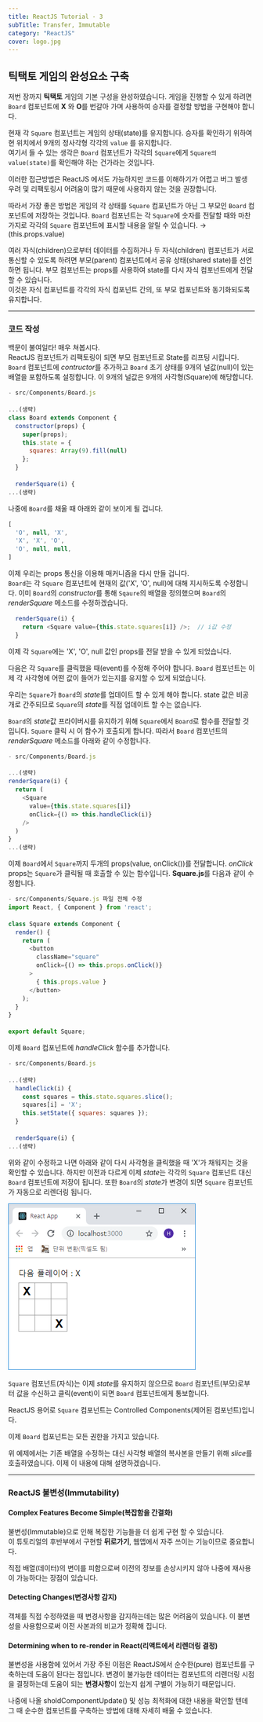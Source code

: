 ```yaml
---
title: ReactJS Tutorial - 3
subTitle: Transfer, Immutable
category: "ReactJS"
cover: logo.jpg
---
```


## 틱택토 게임의 완성요소 구축
저번 장까지 **틱택토** 게임의 기본 구성을 완성하였습니다. 게임을 진행할 수 있게 하려면
`Board` 컴포넌트에 **X** 와 **O**를 번갈아 가며 사용하여 승자를 결정할 방법을 구현해야
합니다.

현재 각 `Square` 컴포넌트는 게임의 상태(state)를 유지합니다. 승자를 확인하기 위하여 현 위치에서
9개의 정사각형 각각의 `value` 를 유지합니다.  
여기서 들 수 있는 생각은 `Board` 컴포넌트가 각각의 `Square`에게 `Square의 value(state)`를 확인해야
하는 건가라는 것입니다.  

이러한 접근방법은 ReactJS 에서도 가능하지만 코드를 이해하기가 어렵고 버그 발생 우려 및 리팩토링시
어려움이 많기 때문에 사용하지 않는 것을 권장합니다.

따라서 가장 좋은 방법은 게임의 각 상태를 `Square` 컴포넌트가 아닌 그 부모인 `Board` 컴포넌트에
저장하는 것입니다. `Board` 컴포넌트는 각 `Square`에 숫자를 전달할 때와 마찬가지로 각각의 `Square`
컴포넌트에 표시할 내용을 알릴 수 있습니다. → (this.props.value)

여러 자식(children)으로부터 데이터를 수집하거나 두 자식(children) 컴포넌트가 서로 통신할 수 있도록
하려면 부모(parent) 컴포넌트에서 공유 상태(shared state)를 선언하면 됩니다. 부모 컴포넌트는 props를
사용하여 state를 다시 자식 컴포넌트에게 전달할 수 있습니다.  
이것은 자식 컴포넌트를 각각의 자식 컴포넌트 간의, 또 부모 컴포넌트와 동기화되도록 유지합니다.

***

### 코드 작성
백문이 불여일타! 매우 쳐봅시다.  
ReactJS 컴포넌트가 리팩토링이 되면 부모 컴포넌트로 State를 리프팅 시킵니다.
`Board` 컴포넌트에 *contructor*를 추가하고 `Board` 초기 상태를 9개의 널값(null)이 있는 배열을
포함하도록 설정합니다. 이 9개의 널값은 9개의 사각형(Square)에 해당합니다.

```js
- src/Components/Board.js

...(생략)
class Board extends Component {
  constructor(props) {
    super(props);
    this.state = {
      squares: Array(9).fill(null)
    };
  }

  renderSquare(i) {
...(생략)
```
나중에 `Board`를 채울 때 아래와 같이 보이게 될 겁니다.

```js
[
  'O', null, 'X',
  'X', 'X', 'O',
  'O', null, null,
]
```
이제 우리는 props 통신을 이용해 매커니즘을 다시 만들 겁니다.  
`Board`는 각 `Square` 컴포넌트에 현재의 값('X', 'O', null)에 대해 지시하도록 수정합니다.
이미 `Board`의 *constructor*를 통해 `Sqaure`의 배열을 정의했으며 `Board`의 *renderSquare*
메소드를 수정하겠습니다.

```js
  renderSquare(i) {
    return <Square value={this.state.squares[i]} />;  // i값 수정
  }
```

이제 각 `Square`에는 'X', 'O', null 값인 props를 전달 받을 수 있게 되었습니다.

다음은 각 `Square`를 클릭했을 때(event)를 수정해 주어야 합니다. `Board` 컴포넌트는 이제
각 사각형에 어떤 값이 들어가 있는지를 유지할 수 있게 되었습니다.  

우리는 `Square`가 `Board`의 *state*를 업데이트 할 수 있게 해야 합니다. state 값은 비공개로
간주되므로 `Square`의 *state*를 직접 업데이트 할 수는 없습니다.

`Board`의 *state*값 프라이버시를 유지하기 위해 `Square`에서 `Board`로 함수를 전달할 것입니다.
`Square` 클릭 시 이 함수가 호출되게 합니다. 따라서 `Board` 컴포넌트의 *renderSquare* 메소드를
아래와 같이 수정합니다.

```js
- src/Components/Board.js

...(생략)
renderSquare(i) {
  return (
    <Square
      value={this.state.squares[i]}
      onClick={() => this.handleClick(i)}
    />
  )
}
...(생략)
```

이제 `Board`에서 `Square`까지 두개의 props(value, onClick())를 전달합니다. *onClick* props는
`Square`가 클릭될 때 호출할 수 있는 함수입니다. **Square.js**를 다음과 같이 수정합니다.

```js
- src/Components/Square.js 파일 전체 수정
import React, { Component } from 'react';

class Square extends Component {
  render() {
    return (
      <button
        className="square"
        onClick={() => this.props.onClick()}
      >
        { this.props.value }
      </button>
    );
  }
}

export default Square;
```

이제 `Board` 컴포넌트에 *handleClick* 함수를 추가합니다.

```js
- src/Components/Board.js

...(생략)
  handleClick(i) {
    const squares = this.state.squares.slice();
    squares[i] = 'X';
    this.setState({ squares: squares });
  }

  renderSquare(i) {
...(생략)
```

위와 같이 수정하고 나면 아래와 같이 다시 사각형을 클릭했을 때 'X'가 채워지는 것을 확인할 수
있습니다. 하지만 이전과 다르게 이제 *state*는 각각의 `Square` 컴포넌트 대신 `Board` 컴포넌트에
저장이 됩니다. 또한 `Board`의 *state*가 변경이 되면 `Square` 컴포넌트가 자동으로 리렌더링
됩니다.

![Browser1](./browser1.png)

`Square` 컴포넌트(자식)는 이제 *state*를 유지하지 않으므로 `Board` 컴포넌트(부모)로부터
값을 수신하고 클릭(event)이 되면 `Board` 컴포넌트에게 통보합니다.

ReactJS 용어로 `Square` 컴포넌트는 Controlled Components(제어된 컴포넌트)입니다.

이제 `Board` 컴포넌트는 모든 권한을 가지고 있습니다.

위 예제에서는 기존 배열을 수정하는 대신 사각형 배열의 복사본을 만들기 위해 *slice*를
호출하였습니다. 이제 이 내용에 대해 설명하겠습니다.

***

### ReactJS 불변성(Immutability)

#### Complex Features Become Simple(복잡함을 간결화)
불변성(Immutable)으로 인해 복잡한 기능들을 더 쉽게 구현 할 수 있습니다.  
이 튜토리얼의 후반부에서 구현할 **뒤로가기**, 웹앱에서 자주 쓰이는 기능이므로 중요합니다.

직접 배열(데이터)의 변이를 피함으로써 이전의 정보를 손상시키지 않아 나중에 재사용이
가능하다는 장점이 있습니다.

#### Detecting Changes(변경사항 감지)
객체를 직접 수정하였을 때 변경사항을 감지하는데는 많은 어려움이 있습니다. 이 불변성을
사용함으로써 이전 사본과의 비교가 정확해 집니다.

#### Determining when to re-render in React(리액트에서 리렌더링 결정)
불변성을 사용함에 있어서 가장 주된 이점은 ReactJS에서 순수한(pure) 컴포넌트를 구축하는데
도움이 된다는 점입니다. 변경이 불가능한 데이터는 컴포넌트의 리렌더링 시점을 결정하는데
도움이 되는 **변경사항**이 있는지 쉽게 구별이 가능하기 때문입니다.

나중에 나올 sholdComponentUpdate() 및 성능 최적화에 대한 내용을 확인할 텐데 그 때
순수한 컴포넌트를 구축하는 방법에 대해 자세히 배울 수 있습니다.